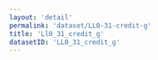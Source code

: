 ```yaml
---
layout: 'detail'
permalink: 'dataset/LL0-31-credit-g'
title: 'Ll0_31_credit_g'
datasetID: 'LL0_31_credit_g'
---
```

